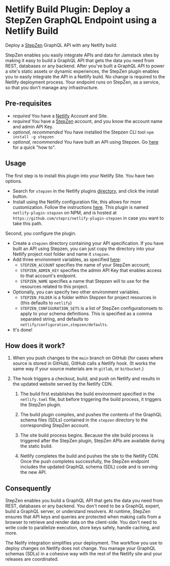 # Netlify Build Plugin: Deploy a StepZen GraphQL Endpoint using a Netlify Build

Deploy a [StepZen](http://stepzen.com) GraphQL API with any Netlify build.

StepZen enables you easily integrate APIs and data for Jamstack sites by making
it easy to build a GraphQL API that gets the data you need from REST, databases
or any backend. After you've built a GraphQL API to power a site's static assets
or dynamic experiences, the StepZen plugin enables you to easily integrate the
API in a Netlify build. No change is required to the Netlify deployment process.
Your endpoint runs on StepZen, as a service, so that you don't manage any
infrastructure.

## Pre-requisites

- _required_ You have a [Netlify](http://netlify.com) Account and Site.
- _required_ You have a [StepZen](http://stepzen.com) account, and you know the
  account name and admin API Key.
- _optional, recommended_ You have installed the Stepzen CLI tool
  `npm install -g stepzen`
- _optional, recommended_ You have built an API using Stepzen. Go
  [here](https://www.stepzen.com/developers) for a quick "how to".

## Usage

The first step is to install this plugin into your Netlify Site. You have two
options.

- Search for `stepzen` in the Netlify plugins
  [directory](https://app.netlify.com/plugins), and click the install button.
- Install using the Netlify configuration file, this allows for more
  customization. Follow the instructions
  [here](https://docs.netlify.com/configure-builds/build-plugins/#file-based-installation).
  This plugin is named `netlify-plugin-stepzen` on NPM, and is hosted at
  `https://github.com/steprz/netlify-plugin-stepzen` in case you want to take
  this path.

Second, you configure the plugin.

- Create a `stepzen` directory containing your API specification. If you have
  built an API using Stepzen, you can just copy the directory into your Netlify
  project root folder and name it `stepzen`.
- Add three environment variables, as specified
  [here](https://docs.netlify.com/configure-builds/environment-variables/#declare-variables):
  - `STEPZEN_ACCOUNT` specifies the name of your StepZen account;
  - `STEPZEN_ADMIN_KEY` specifies the admin API Key that enables access to that
    account's endpoint.
  - `STEPZEN_NAME` specifies a name that Stepzen will to use for the resources
    related to this project.
- Optionally, you can specify two other environment variables.
  - `STEPZEN_FOLDER` is a folder within Stepzen for project resources in (this
    defaults to `netlify`)
  - `STEPZEN_CONFIGURATION_SETS` is a list of StepZen configurationsets to apply
    to your schema definitions. This is specified as a comma separated string,
    and defaults to `netlify/configuration,stepzen/defaults`.
- It's done!

## How does it work?

1. When you push changes to the `main` branch on GitHub (for cases where source
   is stored in GitHub), GitHub calls a Netlify hook. (It works the same way if
   your source materials are in `gitlab`, or `bitbucket`.)

2. The hook triggers a checkout, build, and push on Netlify and results in the
   updated website served by the Netlify CDN.

   1. The build first establishes the build environment specified in the
      `netlify.toml` file, but before triggering the build process, it triggers
      the StepZen plugin.

   2. The build plugin compiles, and pushes the contents of the GraphQL schema
      files (SDLs) contained in the `stepzen` directory to the corresponding
      StepZen account.

   3. The site build process begins. Because the site build process is triggered
      after the StepZen plugin, StepZen APIs are available during the static
      build.

   4. Netlify completes the build and pushes the site to the Netlify CDN. Once
      the push completes successfully, the StepZen endpoint includes the updated
      GraphQL schema (SDL) code and is serving the new API.

## Consequently

StepZen enables you build a GraphQL API that gets the data you need from REST,
databases or any backend. You don't need to be a GraphQL expert, build a GraphQL
server, or understand resolvers. At runtime, StepZen ensures that API keys and
queries are protected when making calls from a browser to retrieve and render
data on the client-side. You don't need to write code to parallelize execution,
store keys safely, handle caching, and more.

The Nelify integration simplifies your deployment. The workflow you use to
deploy changes on Netlify does not change. You manage your GraphQL schemas
(SDLs) in a cohesive way with the rest of the Netlify site and your releases are
coordinated.
